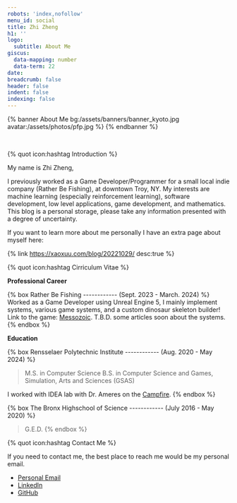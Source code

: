 ```yaml
---
robots: 'index,nofollow'
menu_id: social
title: Zhi Zheng
h1: ''
logo:
  subtitle: About Me
giscus:
  data-mapping: number
  data-term: 22
date: 
breadcrumb: false
header: false
indent: false
indexing: false
---
```


{% banner About Me bg:/assets/banners/banner_kyoto.jpg avatar:/assets/photos/pfp.jpg %}
{% endbanner %}

<br>

{% quot icon:hashtag Introduction %}

My name is Zhi Zheng, 

I previously worked as a Game Developer/Programmer for a small local indie company (Rather Be Fishing), at downtown Troy, NY. My interests are machine learning (especially reinforcement learning), software development, low level applications, game development, and mathematics. This blog is a personal storage, please take any information presented with a degree of uncertainty.

If you want to learn more about me personally I have an extra page about myself here:

{% link https://xaoxuu.com/blog/20221029/ desc:true %}

{% quot icon:hashtag Cirriculum Vitae %}

**Professional Career**

{% box Rather Be Fishing ------------ (Sept. 2023 - March. 2024) %} 
Worked as a Game Developer using Unreal Engine 5, I mainly implement systems, various game systems, and a custom dinosaur skeleton builder! Link to the game: [Messozoic](https://ratherbefishing.itch.io/messozoic). T.B.D. some articles soon about the systems.
{% endbox %}

**Education**

{% box Rensselaer Polytechnic Institute ------------ (Aug. 2020 - May 2024) %} 
> M.S. in Computer Science 
> B.S. in Computer Science and Games, Simulation, Arts and Sciences (GSAS)

I worked with IDEA lab with Dr. Ameres on the [Campfire](https://empac.rpi.edu/program/research/campfire).
{% endbox %}


{% box The Bronx Highschool of Science ------------ (July 2016 - May 2020) %} 
> G.E.D.
{% endbox %}

{% quot icon:hashtag Contact Me %}

If you need to contact me, the best place to reach me would be my personal email.

- [Personal Email](mailto:zhizheng835@gmail.com)
- [LinkedIn](https://www.linkedin.com/in/zhizheng1/)
- [GitHub](https://github.com/LepronlineR)